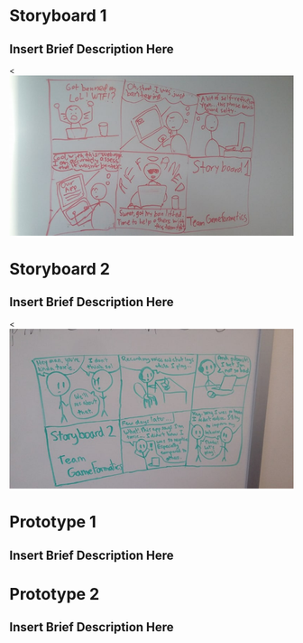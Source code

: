 # Storyboard 1
## Insert Brief Description Here
<![](/prototype-storyboard/Storyboard1.jpg)

# Storyboard 2
## Insert Brief Description Here
<![](/prototype-storyboard/Storyboard2.jpg)

# Prototype 1
## Insert Brief Description Here

# Prototype 2
## Insert Brief Description Here
